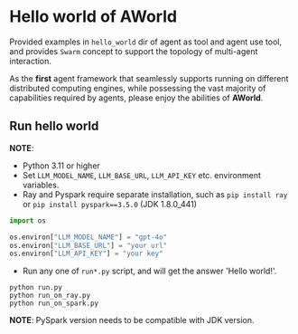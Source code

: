 # Hello world of AWorld

Provided examples in `hello_world` dir of agent as tool and agent use tool, and
provides `Swarm` concept to support the topology of multi-agent interaction.

As the **first** agent framework that seamlessly supports running on different distributed computing engines,
while possessing the vast majority of capabilities required by agents,
please enjoy the abilities of **AWorld**.

## Run hello world

**NOTE**:

- Python 3.11 or higher
- Set `LLM_MODEL_NAME`, `LLM_BASE_URL`, `LLM_API_KEY` etc. environment variables.
- Ray and Pyspark require separate installation, such as `pip install ray` or `pip install pyspark==3.5.0` (JDK 1.8.0_441)

```python
import os

os.environ["LLM_MODEL_NAME"] = "gpt-4o"
os.environ["LLM_BASE_URL"] = "your url"
os.environ["LLM_API_KEY"] = "your key"
```

- Run any one of `run*.py` script, and will get the answer 'Hello world!'.

```shell
python run.py
python run_on_ray.py
python run_on_spark.py
```

**NOTE**: PySpark version needs to be compatible with JDK version. 